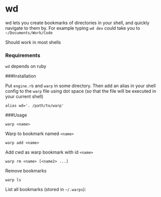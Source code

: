 wd
====

wd lets you create bookmarks of directories in your shell, and quickly navigate to them by. For example typing `wd dev` could take you to `~/Documents/Work/Code`

Should work in most shells

### Requirements
`wd` depends on ruby


###Installation

Put `engine.rb` and `warp` in some directory. Then add an alias in your shell config to the `warp` file using dot space (so that the file will be executed in your current shell)

    alias wd='. /path/to/warp'

###Usage

    warp <name>
    
Warp to bookmark named `<name>`

    warp add <name>
    
Add cwd as warp bookmark with id `<name>`

    warp rm <name> [<name2> ...]

Remove bookmarks

    warp ls
    
List all bookmarks (stored in `~/.warps`):
